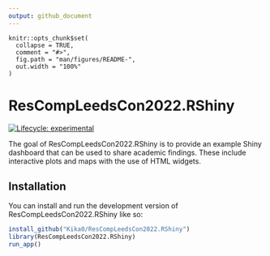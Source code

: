 ```yaml
---
output: github_document
---
```


```{r, include = FALSE}
knitr::opts_chunk$set(
  collapse = TRUE,
  comment = "#>",
  fig.path = "man/figures/README-",
  out.width = "100%"
)
```

# ResCompLeedsCon2022.RShiny

<!-- badges: start -->
[![Lifecycle: experimental](https://img.shields.io/badge/lifecycle-experimental-orange.svg)](https://lifecycle.r-lib.org/articles/stages.html#experimental)
<!-- badges: end -->

The goal of ResCompLeedsCon2022.RShiny is to provide an example Shiny dashboard that can be used to share academic findings. These include interactive plots and maps with the use of HTML widgets.

## Installation

You can install and run the development version of ResCompLeedsCon2022.RShiny like so:

``` r
install_github("Kika0/ResCompLeedsCon2022.RShiny")
library(ResCompLeedsCon2022.RShiny)
run_app()
```


